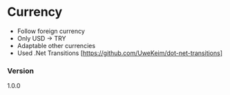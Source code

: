 # Currency

- Follow foreign currency
- Only USD -> TRY 
- Adaptable other currencies
- Used .Net Transitions [https://github.com/UweKeim/dot-net-transitions]

### Version
1.0.0
